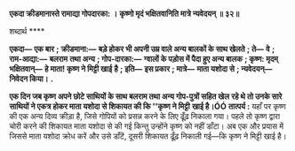 **एकदा क्रीडमानास्ते रामाद्या गोपदारका: ।** **कृष्णो मृदं भक्षितवानिति मात्रे न्यवेदयन् ॥ ३२॥** 

शब्दार्थ **** 

**एकदा—** **एक बार** **; क्रीडमाना:—** **बड़े होकर भी अपनी उम्र वाले अन्य बालकों के साथ खेलते** **; ते—** **वे** **; राम-आद्या:—** **बलराम** **तथा अन्य** **; गोप-दारका:—** **ग्वालों के पड़ोस में पैदा हुए अन्य बालक** **; कृष्ण: मृदम् भक्षितवान्—** **हे माता! कृष्ण ने मिट्टी खाई** **है** **; इति—** **इस प्रकार** **; मात्रे—** **माता यशोदा से** **; न्यवेदयन्—** **निवेदन किया।** **.** 

**एक दिन जब कृष्ण अपने छोटे साथियों के साथ बलराम तथा अन्य गोप-पुत्रों सहित खेल** **रहे थे तो उनके सारे साथियों ने एकत्र होकर माता यशोदा से शिकायत की कि ''कृष्ण ने मिट्टी** **खाई है।ÓÓ** **तात्पर्य :** यहाँ पर कृष्ण की एक अन्य दिव्य क्रीड़ा है, जिसे गोपियों को प्रसन्न करने के लिए ढूँढ़ निकाला गया। पहले तो कृष्ण द्वारा चोरी करने की शिकायत माता यशोदा से की गई किन्तु उन्होंने कृष्ण को नहीं डाँटा। अब एक और प्रयास में जिससे माता यशोदा क्रोध करें और उसे डाँटें, दूसरी शिकायत ढूँढ़ निकाली गई—कि कृष्ण ने मिट्टी खाई है।  